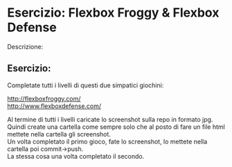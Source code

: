 Esercizio: Flexbox Froggy & Flexbox Defense
===
Descrizione:
## Esercizio:
Completate tutti i livelli di questi due simpatici giochini:  

http://flexboxfroggy.com/  
http://www.flexboxdefense.com/  

Al termine di tutti i livelli caricate lo screenshot sulla repo in formato jpg.  
Quindi create una cartella come sempre solo che al posto di fare un file html mettete nella cartella gli screenshot.  
Un volta completato il primo gioco, fate lo screenshot, lo mettete nella cartella poi commit->push.  
La stessa cosa una volta completato il secondo.